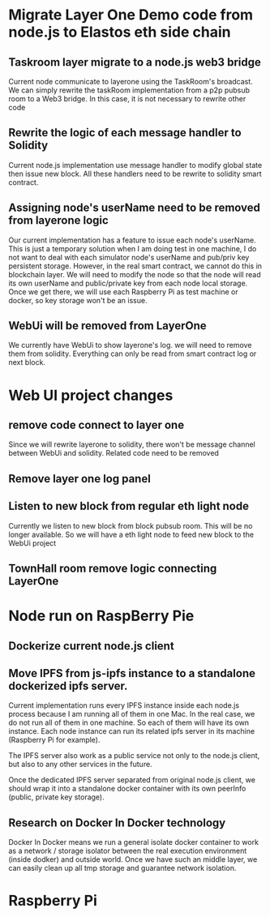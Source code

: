 # Migrate Layer One Demo code from node.js to Elastos eth side chain

## Taskroom layer migrate to a node.js web3 bridge
Current node communicate to layerone using the TaskRoom's broadcast. We can simply rewrite the taskRoom implementation from a p2p pubsub room to a Web3 bridge. In this case, it is not necessary to rewrite other code

## Rewrite the logic of each message handler to Solidity
Current node.js implementation use message handler to modify global state then issue new block. All  these handlers need to be rewrite to solidity smart contract. 

## Assigning node's userName need to be removed from layerone  logic
Our current implementation has a feature to issue each node's userName. This is just a temporary solution when I am doing test in one machine, I do not want to deal with each simulator node's userName and pub/priv key persistent storage. However, in the real smart contract, we cannot do this in blockchain layer. We will need to modify the node so that the node will read its own userName and public/private  key from each node local storage. Once we get there, we will use each Raspberry Pi as test machine or docker, so key storage won't be an issue.

## WebUi will be removed from LayerOne
We currently have WebUi to show layerone's log. we will need to remove them from solidity. Everything can only be read from smart contract log or next block.

# Web UI project changes
## remove code connect to layer one
Since we will rewrite layerone to solidity, there won't be message channel between WebUi and solidity. Related code need to be removed

## Remove layer one log panel

## Listen to new block from regular eth light node
Currently we listen to new block from block pubsub room. This will be no longer available. So we will have a eth light node to feed new block to the WebUi project

## TownHall room remove logic connecting LayerOne

# Node run on RaspBerry Pie
## Dockerize current node.js client

## Move IPFS from js-ipfs instance to a standalone dockerized ipfs server.
Current implementation runs every IPFS instance inside each node.js process because I am running all of them in  one Mac. In the real case, we do not run all of them in one machine. So each of them will have its own instance. Each node instance can run its related ipfs  server in its machine (Raspberry Pi for  example).

The IPFS server also work as a public service not only to the node.js  client, but also to any other services in the future.

Once the dedicated IPFS server separated from original node.js client, we should wrap it into a standalone docker container with its own peerInfo (public,  private key storage).

## Research on Docker In Docker technology
Docker In Docker means  we run a general isolate docker container to work as a network / storage isolator between the real execution environment (inside dodker) and outside world. Once we have such an middle layer, we can easily clean up all tmp storage and guarantee network isolation. 

# Raspberry Pi
